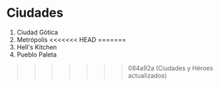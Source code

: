 # Ciudades

1. Ciudad Gótica
2. Metrópolis
<<<<<<< HEAD
=======
3. Hell's Kitchen
4. Pueblo Paleta
>>>>>>> 084a92a (Ciudades y Héroes actualizados)
